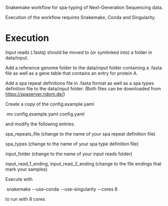 Snakemake workflow for spa-typing of Next-Generation Sequencing data.

Execution of the workflow requires Snakemake, Conda and Singularity.

# Execution

Input reads (.fastq) should be moved to (or symlinked into) a folder in data/input.

Add a reference genome folder to the data/input folder containing a .fasta file as well as a gene table that contains an entry for protein A.

Add a spa repeat definitions file in .fasta format as well as a spa types definition file to the data/input folder. (Both files can be downloaded from https://spaserver.ridom.de/)

Create a copy of the config.example.yaml

​    mv config.example.yaml config.yaml

and modify the following entries:

spa_repeats_file (change to the name of your spa repeat definition file)

spa_types (change to the name of your spa type definition file)

input_folder (change to the name of your input reads folder)

input_read_1_ending,  input_read_2_ending (change to the file endings that mark your samples)

Execute with

​    snakemake --use-conda --use-singularity --cores 8

to run with 8 cores



